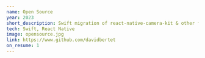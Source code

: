 ```yaml
---
name: Open Source
year: 2023
short_description: Swift migration of react-native-camera-kit & other fixes 
tech: Swift, React Native
image: opensource.jpg
link: https://www.github.com/davidbertet
on_resume: 1
---
```

